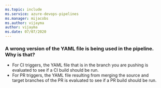 ```yaml
---
ms.topic: include
ms.service: azure-devops-pipelines
ms.manager: mijacobs
ms.author: vijayma
author: vijayma
ms.date: 07/07/2020
---
```


### A wrong version of the YAML file is being used in the pipeline. Why is that?

* For CI triggers, the YAML file that is in the branch you are pushing is evaluated to see if a CI build should be run.
* For PR triggers, the YAML file resulting from merging the source and target branches of the PR is evaluated to see if a PR build should be run.
